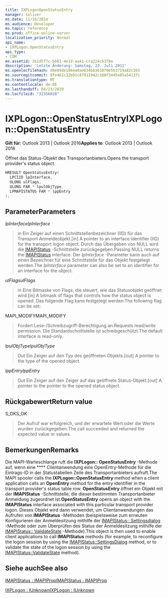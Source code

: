 ```yaml
---
title: IXPLogonOpenStatusEntry
manager: soliver
ms.date: 11/16/2014
ms.audience: Developer
ms.topic: reference
ms.prod: office-online-server
localization_priority: Normal
api_name:
- IXPLogon.OpenStatusEntry
api_type:
- COM
ms.assetid: 261d5f7c-bb61-4e1d-aa41-cca224c63f8e
description: 'Letzte Änderung: Samstag, 23. Juli 2011'
ms.openlocfilehash: d9e09de1064a0ae034bb3618f0e5b3719a82c163
ms.sourcegitcommit: 8fe462c32b91c87911942c188f3445e85a54137c
ms.translationtype: MT
ms.contentlocale: de-DE
ms.lasthandoff: 04/23/2019
ms.locfileid: "32356028"
---
```

# <a name="ixplogonopenstatusentry"></a><span data-ttu-id="34257-103">IXPLogon::OpenStatusEntry</span><span class="sxs-lookup"><span data-stu-id="34257-103">IXPLogon::OpenStatusEntry</span></span>

  
  
<span data-ttu-id="34257-104">**Gilt für**: Outlook 2013 | Outlook 2016</span><span class="sxs-lookup"><span data-stu-id="34257-104">**Applies to**: Outlook 2013 | Outlook 2016</span></span> 
  
<span data-ttu-id="34257-105">Öffnet das Status-Objekt des Transportanbieters.</span><span class="sxs-lookup"><span data-stu-id="34257-105">Opens the transport provider's status object.</span></span>
  
```cpp
HRESULT OpenStatusEntry(
  LPCIID lpInterface,
  ULONG ulFlags,
  ULONG FAR * lpulObjType,
  LPMAPISTATUS FAR * lppEntry
);
```

## <a name="parameters"></a><span data-ttu-id="34257-106">Parameter</span><span class="sxs-lookup"><span data-stu-id="34257-106">Parameters</span></span>

 <span data-ttu-id="34257-107">_lpInterface_</span><span class="sxs-lookup"><span data-stu-id="34257-107">_lpInterface_</span></span>
  
> <span data-ttu-id="34257-108">in Ein Zeiger auf einen Schnittstellenbezeichner (IID) für das Transport Anmeldeobjekt.</span><span class="sxs-lookup"><span data-stu-id="34257-108">[in] A pointer to an interface identifier (IID) for the transport logon object.</span></span> <span data-ttu-id="34257-109">Durch das Übergeben von NULL wird die [IMAPIStatus](imapistatusimapiprop.md) -Schnittstelle zurückgegeben.</span><span class="sxs-lookup"><span data-stu-id="34257-109">Passing NULL returns the [IMAPIStatus](imapistatusimapiprop.md) interface.</span></span> <span data-ttu-id="34257-110">Der _lpInterface_ -Parameter kann auch auf einen Bezeichner für eine Schnittstelle für das Objekt festgelegt werden.</span><span class="sxs-lookup"><span data-stu-id="34257-110">The  _lpInterface_ parameter can also be set to an identifier for an interface for the object.</span></span> 
    
 <span data-ttu-id="34257-111">_ulFlags_</span><span class="sxs-lookup"><span data-stu-id="34257-111">_ulFlags_</span></span>
  
> <span data-ttu-id="34257-112">in Eine Bitmaske von Flags, die steuert, wie das Statusobjekt geöffnet wird.</span><span class="sxs-lookup"><span data-stu-id="34257-112">[in] A bitmask of flags that controls how the status object is opened.</span></span> <span data-ttu-id="34257-113">Das folgende Flag kann festgelegt werden:</span><span class="sxs-lookup"><span data-stu-id="34257-113">The following flag can be set:</span></span>
    
<span data-ttu-id="34257-114">MAPI_MODIFY</span><span class="sxs-lookup"><span data-stu-id="34257-114">MAPI_MODIFY</span></span> 
  
> <span data-ttu-id="34257-115">Fordert Lese-/Schreibzugriff-Berechtigung an.</span><span class="sxs-lookup"><span data-stu-id="34257-115">Requests read/write permission.</span></span> <span data-ttu-id="34257-116">Die Standardschnittstelle ist schreibgeschützt.</span><span class="sxs-lookup"><span data-stu-id="34257-116">The default interface is read-only.</span></span> 
    
 <span data-ttu-id="34257-117">_lpulObjType_</span><span class="sxs-lookup"><span data-stu-id="34257-117">_lpulObjType_</span></span>
  
> <span data-ttu-id="34257-118">Out Ein Zeiger auf den Typ des geöffneten Objekts.</span><span class="sxs-lookup"><span data-stu-id="34257-118">[out] A pointer to the type of the opened object.</span></span>
    
 <span data-ttu-id="34257-119">_lppEntry_</span><span class="sxs-lookup"><span data-stu-id="34257-119">_lppEntry_</span></span>
  
> <span data-ttu-id="34257-120">Out Ein Zeiger auf den Zeiger auf das geöffnete Status-Objekt.</span><span class="sxs-lookup"><span data-stu-id="34257-120">[out] A pointer to the pointer to the opened status object.</span></span>
    
## <a name="return-value"></a><span data-ttu-id="34257-121">Rückgabewert</span><span class="sxs-lookup"><span data-stu-id="34257-121">Return value</span></span>

<span data-ttu-id="34257-122">S_OK</span><span class="sxs-lookup"><span data-stu-id="34257-122">S_OK</span></span> 
  
> <span data-ttu-id="34257-123">Der Aufruf war erfolgreich, und der erwartete Wert oder die Werte wurden zurückgegeben.</span><span class="sxs-lookup"><span data-stu-id="34257-123">The call succeeded and returned the expected value or values.</span></span>
    
## <a name="remarks"></a><span data-ttu-id="34257-124">Bemerkungen</span><span class="sxs-lookup"><span data-stu-id="34257-124">Remarks</span></span>

<span data-ttu-id="34257-125">Die MAPI-Warteschlange ruft die **IXPLogon:: OpenStatusEntry** -Methode auf, wenn eine \*\*\*\* Clientanwendung eine OpenEntry-Methode für die Eintrags-ID in der Statustabellen Zeile des Transportanbieters aufruft.</span><span class="sxs-lookup"><span data-stu-id="34257-125">The MAPI spooler calls the **IXPLogon::OpenStatusEntry** method when a client application calls an **OpenEntry** method for the entry identifier in the transport provider's status table row.</span></span> <span data-ttu-id="34257-126">**OpenStatusEntry** öffnet ein Objekt mit der **IMAPIStatus** -Schnittstelle, die dieser bestimmten Transportanbieter Anmeldung zugeordnet ist.</span><span class="sxs-lookup"><span data-stu-id="34257-126">**OpenStatusEntry** opens an object with the **IMAPIStatus** interface associated with this particular transport provider logon.</span></span> <span data-ttu-id="34257-127">Dieses Objekt wird dann verwendet, um Clientanwendungen das Aufrufen von **IMAPIStatus** -Methoden (beispielsweise zum erneuten Konfigurieren der Anmeldesitzung mithilfe der [IMAPIStatus:: Settingsdialog](imapistatus-settingsdialog.md) -Methode oder zum Überprüfen des Status der Anmeldesitzung mithilfe der [ IMAPIStatus:: ValidateState](imapistatus-validatestate.md) -Methode).</span><span class="sxs-lookup"><span data-stu-id="34257-127">This object is then used to enable client applications to call **IMAPIStatus** methods (for example, to reconfigure the logon session by using the [IMAPIStatus::SettingsDialog](imapistatus-settingsdialog.md) method, or to validate the state of the logon session by using the [IMAPIStatus::ValidateState](imapistatus-validatestate.md) method).</span></span> 
  
## <a name="see-also"></a><span data-ttu-id="34257-128">Siehe auch</span><span class="sxs-lookup"><span data-stu-id="34257-128">See also</span></span>



[<span data-ttu-id="34257-129">IMAPIStatus : IMAPIProp</span><span class="sxs-lookup"><span data-stu-id="34257-129">IMAPIStatus : IMAPIProp</span></span>](imapistatusimapiprop.md)
  
[<span data-ttu-id="34257-130">IXPLogon : IUnknown</span><span class="sxs-lookup"><span data-stu-id="34257-130">IXPLogon : IUnknown</span></span>](ixplogoniunknown.md)

